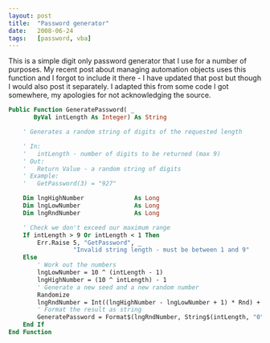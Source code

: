 ```yaml
---
layout: post
title:  "Password generator"
date:   2008-06-24
tags:   [password, vba]
---
```


This is a simple digit only password generator that I use for a number of purposes. My recent post about managing automation objects uses this function and I forgot to include it there - I have updated that post but though I would also post it separately. I adapted this from some code I got somewhere, my apologies for not acknowledging the source.

```vb
Public Function GeneratePassword( _
       ByVal intLength As Integer) As String

    ' Generates a random string of digits of the requested length

    ' In:
    '   intLength - number of digits to be returned (max 9)
    ' Out:
    '   Return Value - a random string of digits
    ' Example:
    '   GetPassword(3) = "927"

    Dim lngHighNumber              As Long
    Dim lngLowNumber               As Long
    Dim lngRndNumber               As Long

    ' Check we don't exceed our maximum range
    If intLength > 9 Or intLength < 1 Then
        Err.Raise 5, "GetPassword", _
                  "Invalid string length - must be between 1 and 9"
    Else
        ' Work out the numbers
        lngLowNumber = 10 ^ (intLength - 1)
        lngHighNumber = (10 ^ intLength) - 1
        ' Generate a new seed and a new random number
        Randomize
        lngRndNumber = Int((lngHighNumber - lngLowNumber + 1) * Rnd) + lngLowNumber
        ' Format the result as string
        GeneratePassword = Format$(lngRndNumber, String$(intLength, "0"))
    End If
End Function
```
